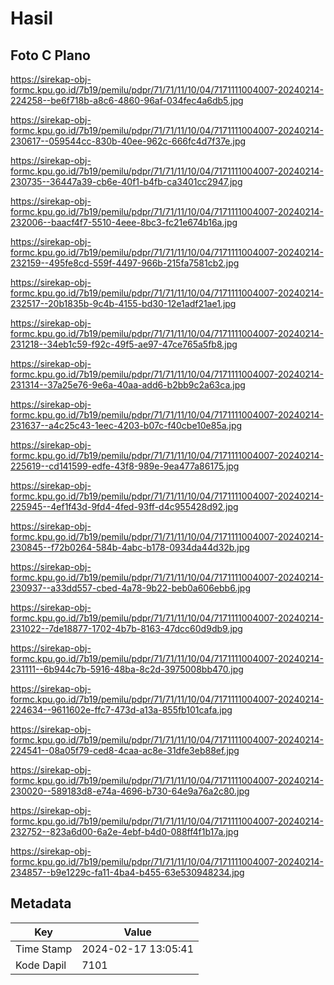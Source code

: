 # Hasil

## Foto C Plano

https://sirekap-obj-formc.kpu.go.id/7b19/pemilu/pdpr/71/71/11/10/04/7171111004007-20240214-224258--be6f718b-a8c6-4860-96af-034fec4a6db5.jpg

https://sirekap-obj-formc.kpu.go.id/7b19/pemilu/pdpr/71/71/11/10/04/7171111004007-20240214-230617--059544cc-830b-40ee-962c-666fc4d7f37e.jpg

https://sirekap-obj-formc.kpu.go.id/7b19/pemilu/pdpr/71/71/11/10/04/7171111004007-20240214-230735--36447a39-cb6e-40f1-b4fb-ca3401cc2947.jpg

https://sirekap-obj-formc.kpu.go.id/7b19/pemilu/pdpr/71/71/11/10/04/7171111004007-20240214-232006--baacf4f7-5510-4eee-8bc3-fc21e674b16a.jpg

https://sirekap-obj-formc.kpu.go.id/7b19/pemilu/pdpr/71/71/11/10/04/7171111004007-20240214-232159--495fe8cd-559f-4497-966b-215fa7581cb2.jpg

https://sirekap-obj-formc.kpu.go.id/7b19/pemilu/pdpr/71/71/11/10/04/7171111004007-20240214-232517--20b1835b-9c4b-4155-bd30-12e1adf21ae1.jpg

https://sirekap-obj-formc.kpu.go.id/7b19/pemilu/pdpr/71/71/11/10/04/7171111004007-20240214-231218--34eb1c59-f92c-49f5-ae97-47ce765a5fb8.jpg

https://sirekap-obj-formc.kpu.go.id/7b19/pemilu/pdpr/71/71/11/10/04/7171111004007-20240214-231314--37a25e76-9e6a-40aa-add6-b2bb9c2a63ca.jpg

https://sirekap-obj-formc.kpu.go.id/7b19/pemilu/pdpr/71/71/11/10/04/7171111004007-20240214-231637--a4c25c43-1eec-4203-b07c-f40cbe10e85a.jpg

https://sirekap-obj-formc.kpu.go.id/7b19/pemilu/pdpr/71/71/11/10/04/7171111004007-20240214-225619--cd141599-edfe-43f8-989e-9ea477a86175.jpg

https://sirekap-obj-formc.kpu.go.id/7b19/pemilu/pdpr/71/71/11/10/04/7171111004007-20240214-225945--4ef1f43d-9fd4-4fed-93ff-d4c955428d92.jpg

https://sirekap-obj-formc.kpu.go.id/7b19/pemilu/pdpr/71/71/11/10/04/7171111004007-20240214-230845--f72b0264-584b-4abc-b178-0934da44d32b.jpg

https://sirekap-obj-formc.kpu.go.id/7b19/pemilu/pdpr/71/71/11/10/04/7171111004007-20240214-230937--a33dd557-cbed-4a78-9b22-beb0a606ebb6.jpg

https://sirekap-obj-formc.kpu.go.id/7b19/pemilu/pdpr/71/71/11/10/04/7171111004007-20240214-231022--7de18877-1702-4b7b-8163-47dcc60d9db9.jpg

https://sirekap-obj-formc.kpu.go.id/7b19/pemilu/pdpr/71/71/11/10/04/7171111004007-20240214-231111--6b944c7b-5916-48ba-8c2d-3975008bb470.jpg

https://sirekap-obj-formc.kpu.go.id/7b19/pemilu/pdpr/71/71/11/10/04/7171111004007-20240214-224634--9611602e-ffc7-473d-a13a-855fb101cafa.jpg

https://sirekap-obj-formc.kpu.go.id/7b19/pemilu/pdpr/71/71/11/10/04/7171111004007-20240214-224541--08a05f79-ced8-4caa-ac8e-31dfe3eb88ef.jpg

https://sirekap-obj-formc.kpu.go.id/7b19/pemilu/pdpr/71/71/11/10/04/7171111004007-20240214-230020--589183d8-e74a-4696-b730-64e9a76a2c80.jpg

https://sirekap-obj-formc.kpu.go.id/7b19/pemilu/pdpr/71/71/11/10/04/7171111004007-20240214-232752--823a6d00-6a2e-4ebf-b4d0-088ff4f1b17a.jpg

https://sirekap-obj-formc.kpu.go.id/7b19/pemilu/pdpr/71/71/11/10/04/7171111004007-20240214-234857--b9e1229c-fa11-4ba4-b455-63e530948234.jpg


## Metadata

| Key        | Value               |
| ---------- | ------------------- |
| Time Stamp | 2024-02-17 13:05:41 |
| Kode Dapil | 7101                |




